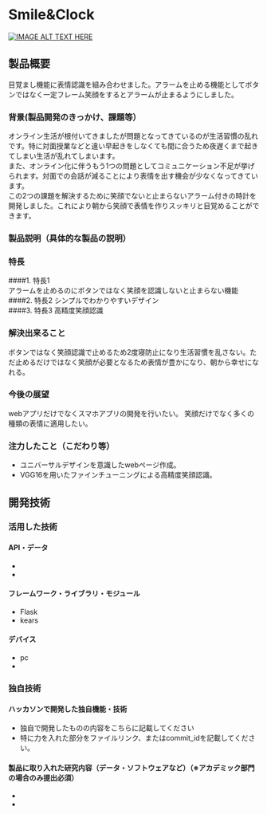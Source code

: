 # Smile&Clock

[![IMAGE ALT TEXT HERE](https://jphacks.com/wp-content/uploads/2021/07/JPHACKS2021_ogp.jpg)](https://www.youtube.com/watch?v=LUPQFB4QyVo)

## 製品概要
目覚まし機能に表情認識を組み合わせました。アラームを止める機能としてボタンではなく一定フレーム笑顔をするとアラームが止まるようにしました。
### 背景(製品開発のきっかけ、課題等）
オンライン生活が根付いてきましたが問題となってきているのが生活習慣の乱れです。特に対面授業などと違い早起きをしなくても間に合うため夜遅くまで起きてしまい生活が乱れてしまいます。  
また、オンライン化に伴うもう1つの問題としてコミュニケーション不足が挙げられます。対面での会話が減ることにより表情を出す機会が少なくなってきています。  
この2つの課題を解決するために笑顔でないと止まらないアラーム付きの時計を開発しました。これにより朝から笑顔で表情を作りスッキリと目覚めることができます。
### 製品説明（具体的な製品の説明）
### 特長
####1. 特長1  
アラームを止めるのにボタンではなく笑顔を認識しないと止まらない機能  
####2. 特長2
シンプルでわかりやすいデザイン  
####3. 特長3
高精度笑顔認識

### 解決出来ること
ボタンではなく笑顔認識で止めるため2度寝防止になり生活習慣を乱さない。ただ止めるだけではなく笑顔が必要となるため表情が豊かになり、朝から幸せになれる。
### 今後の展望
webアプリだけでなくスマホアプリの開発を行いたい。
笑顔だけでなく多くの種類の表情に適用したい。
### 注力したこと（こだわり等）
* ユニバーサルデザインを意識したwebページ作成。
* VGG16を用いたファインチューニングによる高精度笑顔認識。

## 開発技術
### 活用した技術

#### API・データ
* 
* 

#### フレームワーク・ライブラリ・モジュール
* Flask
* kears

#### デバイス
* pc
* 

### 独自技術
#### ハッカソンで開発した独自機能・技術
* 独自で開発したものの内容をこちらに記載してください
* 特に力を入れた部分をファイルリンク、またはcommit_idを記載してください。

#### 製品に取り入れた研究内容（データ・ソフトウェアなど）（※アカデミック部門の場合のみ提出必須）
* 
* 
